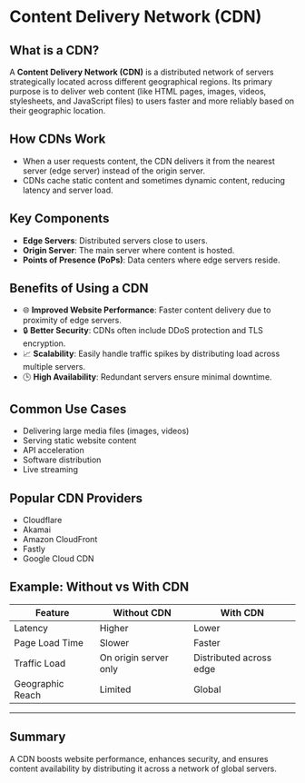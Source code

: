 # Content Delivery Network (CDN)

## What is a CDN?

A **Content Delivery Network (CDN)** is a distributed network of servers strategically located across different geographical regions. Its primary purpose is to deliver web content (like HTML pages, images, videos, stylesheets, and JavaScript files) to users faster and more reliably based on their geographic location.

## How CDNs Work

- When a user requests content, the CDN delivers it from the nearest server (edge server) instead of the origin server.
- CDNs cache static content and sometimes dynamic content, reducing latency and server load.

## Key Components

- **Edge Servers**: Distributed servers close to users.
- **Origin Server**: The main server where content is hosted.
- **Points of Presence (PoPs)**: Data centers where edge servers reside.

## Benefits of Using a CDN

- 🌐 **Improved Website Performance**: Faster content delivery due to proximity of edge servers.
- 🔒 **Better Security**: CDNs often include DDoS protection and TLS encryption.
- 📈 **Scalability**: Easily handle traffic spikes by distributing load across multiple servers.
- 🕒 **High Availability**: Redundant servers ensure minimal downtime.

## Common Use Cases

- Delivering large media files (images, videos)
- Serving static website content
- API acceleration
- Software distribution
- Live streaming

## Popular CDN Providers

- Cloudflare
- Akamai
- Amazon CloudFront
- Fastly
- Google Cloud CDN

## Example: Without vs With CDN

| Feature               | Without CDN           | With CDN                |
|----------------------|-----------------------|-------------------------|
| Latency              | Higher                | Lower                   |
| Page Load Time       | Slower                | Faster                  |
| Traffic Load         | On origin server only | Distributed across edge |
| Geographic Reach     | Limited               | Global                  |

---

## Summary

A CDN boosts website performance, enhances security, and ensures content availability by distributing it across a network of global servers.

